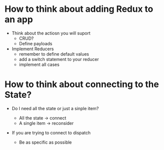 # How to think about adding Redux to an app

- Think about the actiosn you will suport
  - CRUD?
  - Define payloads
- Implement Reducers
  - remember to define default values
  - add a switch statement to your reducer
  - implement all cases



 # How to think about connecting to the State?
 - Do I need all the state or just a sinple item?
   - All the state -> connect
   - A single item -> reconsider

 - If you are trying to connect to dispatch
   - Be as specific as possible
